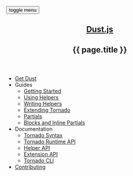 <nav>
  <button id="expand-mobile" class="cmn-toggle-switch cmn-toggle-switch__htx">
    <span>toggle menu</span>
  </button>
  <header>
    <h1><a href="/">Dust.js</a></h1>
    <h2 class="tagline">{{ page.title }}</h2>
  </header>
  <ul class="main-nav">
    <li><a href="/guides/setup">Get Dust</a></li>
    <li>
      Guides
      <ul>
      <li><a href="/guides/getting-started">Getting Started</a></li>
      <li><a href="/guides/using-helpers">Using Helpers</a></li>
      <li><a href="/guides/writing-helpers">Writing Helpers</a></li>
      <li><a href="/guides/writing-compiler-helpers">Extending Tornado</a></li>
      <li><a href="/guides/partials">Partials</a></li>
      <li><a href="/guides/blocks">Blocks and Inline Partials</a></li>
    </ul>
    </li>
    <li>
      Documentation
      <ul>
        <li><a href="/docs/template">Tornado Syntax</a></li>
        <li><a href="/docs/api">Tornado Runtime API</a></li>
        <li><a href="/docs/helper">Helper API</a></li>
        <li><a href="/docs/extension">Extension API</a></li>
        <li><a href="/docs/cli">Tornado CLI</a></li>
      </ul>
    </li>
    <li><a href="https://github.com/smfoote/tornado">Contributing</a></li>
  </ul>
</nav>
